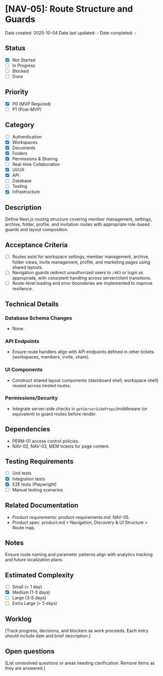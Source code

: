 # [NAV-05]: Route Structure and Guards

Date created: 2025-10-04
Date last updated: -
Date completed: -

## Status

- [x] Not Started
- [ ] In Progress
- [ ] Blocked
- [ ] Done

## Priority

- [x] P0 (MVP Required)
- [ ] P1 (Post-MVP)

## Category

- [ ] Authentication
- [x] Workspaces
- [x] Documents
- [x] Folders
- [x] Permissions & Sharing
- [ ] Real-time Collaboration
- [x] UI/UX
- [x] API
- [ ] Database
- [ ] Testing
- [x] Infrastructure

## Description

Define Next.js routing structure covering member management, settings, archive, folder, profile, and invitation routes with appropriate role-based guards and layout composition.

## Acceptance Criteria

- [ ] Routes exist for workspace settings, member management, archive, folder views, invite management, profile, and marketing pages using shared layouts.
- [ ] Navigation guards redirect unauthorized users to `/403` or login as appropriate, with consistent handling across server/client transitions.
- [ ] Route-level loading and error boundaries are implemented to improve resilience.

## Technical Details

### Database Schema Changes

- None.

### API Endpoints

- Ensure route handlers align with API endpoints defined in other tickets (workspaces, members, invite, share).

### UI Components

- Construct shared layout components (dashboard shell, workspace shell) reused across nested routes.

### Permissions/Security

- Integrate server-side checks in `getServerSideProps`/middleware (or equivalent) to guard routes before render.

## Dependencies

- PERM-01 access control policies.
- NAV-02, NAV-03, MEM tickets for page content.

## Testing Requirements

- [ ] Unit tests
- [x] Integration tests
- [x] E2E tests (Playwright)
- [ ] Manual testing scenarios

## Related Documentation

- Product requirements: product-requirements.md: NAV-05.
- Product spec: product.md > Navigation, Discovery & UI Structure > Route map.

## Notes

Ensure route naming and parameter patterns align with analytics tracking and future localization plans.

## Estimated Complexity

- [ ] Small (< 1 day)
- [x] Medium (1-3 days)
- [ ] Large (3-5 days)
- [ ] Extra Large (> 5 days)

## Worklog

[Track progress, decisions, and blockers as work proceeds. Each entry should include date and brief description.]

## Open questions

[List unresolved questions or areas needing clarification. Remove items as they are answered.]
